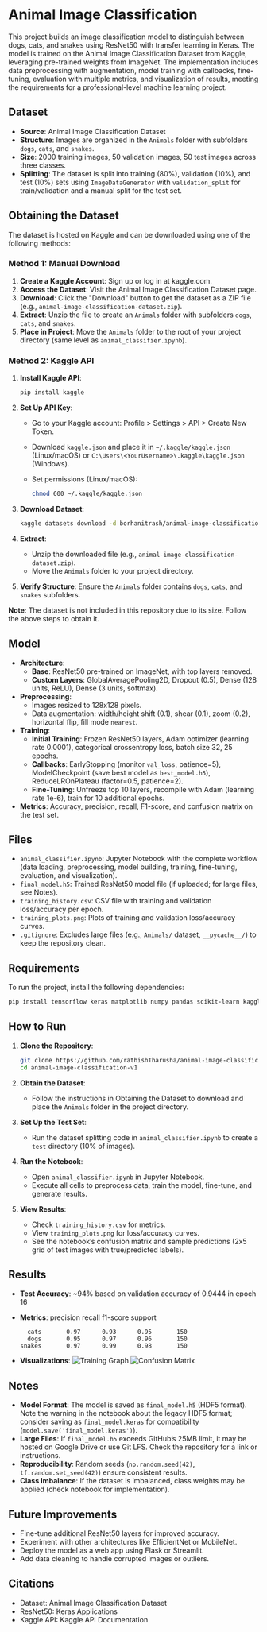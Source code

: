 # Animal Image Classification

This project builds an image classification model to distinguish between dogs, cats, and snakes using ResNet50 with transfer learning in Keras. The model is trained on the Animal Image Classification Dataset from Kaggle, leveraging pre-trained weights from ImageNet. The implementation includes data preprocessing with augmentation, model training with callbacks, fine-tuning, evaluation with multiple metrics, and visualization of results, meeting the requirements for a professional-level machine learning project.

## Dataset

- **Source**: Animal Image Classification Dataset
- **Structure**: Images are organized in the `Animals` folder with subfolders `dogs`, `cats`, and `snakes`.
- **Size**: 2000 training images, 50 validation images, 50 test images across three classes.
- **Splitting**: The dataset is split into training (80%), validation (10%), and test (10%) sets using `ImageDataGenerator` with `validation_split` for train/validation and a manual split for the test set.

## Obtaining the Dataset

The dataset is hosted on Kaggle and can be downloaded using one of the following methods:

### Method 1: Manual Download

1. **Create a Kaggle Account**: Sign up or log in at kaggle.com.
2. **Access the Dataset**: Visit the Animal Image Classification Dataset page.
3. **Download**: Click the "Download" button to get the dataset as a ZIP file (e.g., `animal-image-classification-dataset.zip`).
4. **Extract**: Unzip the file to create an `Animals` folder with subfolders `dogs`, `cats`, and `snakes`.
5. **Place in Project**: Move the `Animals` folder to the root of your project directory (same level as `animal_classifier.ipynb`).

### Method 2: Kaggle API

1. **Install Kaggle API**:

   ```bash
   pip install kaggle
   ```
2. **Set Up API Key**:
   - Go to your Kaggle account: Profile &gt; Settings &gt; API &gt; Create New Token.
   - Download `kaggle.json` and place it in `~/.kaggle/kaggle.json` (Linux/macOS) or `C:\Users\<YourUsername>\.kaggle\kaggle.json` (Windows).
   - Set permissions (Linux/macOS):

     ```bash
     chmod 600 ~/.kaggle/kaggle.json
     ```
3. **Download Dataset**:

   ```bash
   kaggle datasets download -d borhanitrash/animal-image-classification-dataset
   ```
4. **Extract**:
   - Unzip the downloaded file (e.g., `animal-image-classification-dataset.zip`).
   - Move the `Animals` folder to your project directory.
5. **Verify Structure**: Ensure the `Animals` folder contains `dogs`, `cats`, and `snakes` subfolders.

**Note**: The dataset is not included in this repository due to its size. Follow the above steps to obtain it.

## Model

- **Architecture**:
  - **Base**: ResNet50 pre-trained on ImageNet, with top layers removed.
  - **Custom Layers**: GlobalAveragePooling2D, Dropout (0.5), Dense (128 units, ReLU), Dense (3 units, softmax).
- **Preprocessing**:
  - Images resized to 128x128 pixels.
  - Data augmentation: width/height shift (0.1), shear (0.1), zoom (0.2), horizontal flip, fill mode `nearest`.
- **Training**:
  - **Initial Training**: Frozen ResNet50 layers, Adam optimizer (learning rate 0.0001), categorical crossentropy loss, batch size 32, 25 epochs.
  - **Callbacks**: EarlyStopping (monitor `val_loss`, patience=5), ModelCheckpoint (save best model as `best_model.h5`), ReduceLROnPlateau (factor=0.5, patience=2).
  - **Fine-Tuning**: Unfreeze top 10 layers, recompile with Adam (learning rate 1e-6), train for 10 additional epochs.
- **Metrics**: Accuracy, precision, recall, F1-score, and confusion matrix on the test set.

## Files

- `animal_classifier.ipynb`: Jupyter Notebook with the complete workflow (data loading, preprocessing, model building, training, fine-tuning, evaluation, and visualization).
- `final_model.h5`: Trained ResNet50 model file (if uploaded; for large files, see Notes).
- `training_history.csv`: CSV file with training and validation loss/accuracy per epoch.
- `training_plots.png`: Plots of training and validation loss/accuracy curves.
- `.gitignore`: Excludes large files (e.g., `Animals/` dataset, `__pycache__/`) to keep the repository clean.

## Requirements

To run the project, install the following dependencies:

```bash
pip install tensorflow keras matplotlib numpy pandas scikit-learn kaggle seaborn
```

## How to Run

1. **Clone the Repository**:

   ```bash
   git clone https://github.com/rathishTharusha/animal-image-classification-v1.git
   cd animal-image-classification-v1
   ```
2. **Obtain the Dataset**:
   - Follow the instructions in Obtaining the Dataset to download and place the `Animals` folder in the project directory.
3. **Set Up the Test Set**:
   - Run the dataset splitting code in `animal_classifier.ipynb` to create a `test` directory (10% of images).
4. **Run the Notebook**:
   - Open `animal_classifier.ipynb` in Jupyter Notebook.
   - Execute all cells to preprocess data, train the model, fine-tune, and generate results.
5. **View Results**:
   - Check `training_history.csv` for metrics.
   - View `training_plots.png` for loss/accuracy curves.
   - See the notebook’s confusion matrix and sample predictions (2x5 grid of test images with true/predicted labels).

## Results

- **Test Accuracy**: \~94% based on validation accuracy of 0.9444 in epoch 16
- **Metrics**: 
              precision    recall  f1-score   support

        cats       0.97      0.93      0.95       150
        dogs       0.95      0.97      0.96       150
      snakes       0.97      0.99      0.98       150

- **Visualizations**:
  ![Training Graph](image.png)
  ![Confusion Matrix](image-1.png)

## Notes

- **Model Format**: The model is saved as `final_model.h5` (HDF5 format). Note the warning in the notebook about the legacy HDF5 format; consider saving as `final_model.keras` for compatibility (`model.save('final_model.keras')`).
- **Large Files**: If `final_model.h5` exceeds GitHub’s 25MB limit, it may be hosted on Google Drive or use Git LFS. Check the repository for a link or instructions.
- **Reproducibility**: Random seeds (`np.random.seed(42)`, `tf.random.set_seed(42)`) ensure consistent results.
- **Class Imbalance**: If the dataset is imbalanced, class weights may be applied (check notebook for implementation).

## Future Improvements

- Fine-tune additional ResNet50 layers for improved accuracy.
- Experiment with other architectures like EfficientNet or MobileNet.
- Deploy the model as a web app using Flask or Streamlit.
- Add data cleaning to handle corrupted images or outliers.

## Citations

- Dataset: Animal Image Classification Dataset
- ResNet50: Keras Applications
- Kaggle API: Kaggle API Documentation